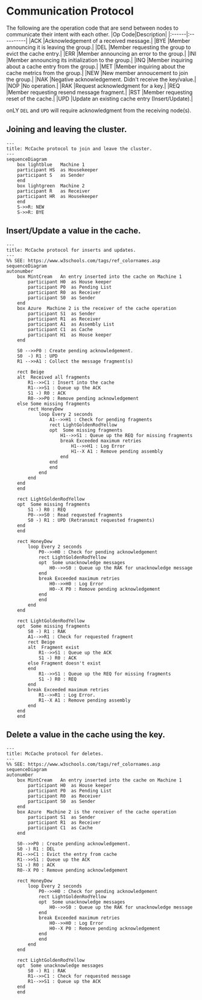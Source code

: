 # Communication Protocol

The following are the operation code that are send between nodes to communicate their intent with each other.
|Op Code|Description|
|:------|:----------|
|ACK    |Acknowledgement of a received message.|
|BYE    |Member announcing it is leaving the group.|
|DEL    |Member requesting the group to evict the cache entry.|
|ERR    |Member announcing an error to the group.|
|INI    |Member announcing its initialization to the group.|
|INQ    |Member inquiring about a cache entry from the group.|
|MET    |Member inquiring about the cache metrics from the group.|
|NEW    |New member annoucement to join the group.|
|NAK    |Negative acknowledgement.  Didn't receive the key/value.|
|NOP    |No operation.|
|RAK    |Request acknowledgment for a key.|
|REQ    |Member requesting resend message fragment.|
|RST    |Member requesting reset of the cache.|
|UPD    |Update an existing cache entry (Insert/Update).|

onLY `DEL` and `UPD` will require acknowledgment from the receiving node(s).

## Joining and leaving the cluster.
```mermaid
---
title: McCache protocol to join and leave the cluster.
---
sequenceDiagram
    box lightblue   Machine 1
    participant HS  as Housekeeper
    participant S   as Sender
    end
    box lightgreen  Machine 2
    participant R   as Receiver
    participant HR  as Housekeeper
    end
    S->>R: NEW
    S->>R: BYE
```

## Insert/Update a value in the cache.
```mermaid
---
title: McCache protocol for inserts and updates.
---
%% SEE: https://www.w3schools.com/tags/ref_colornames.asp
sequenceDiagram
autonumber
    box MintCream   An entry inserted into the cache on Machine 1
        participant H0  as House keeper
        participant P0  as Pending List
        participant R0  as Receiver
        participant S0  as Sender
    end
    box Azure  Machine 2 is the receiver of the cache operation
        participant S1  as Sender
        participant R1  as Receiver
        participant A1  as Assembly List
        participant C1  as Cache
        participant H1  as House keeper
    end

    S0 -->>P0 : Create pending acknowledgement.
    S0  -) R1 : UPD
    R1 -->>A1 : Collect the message fragment(s)

    rect Beige
    alt  Received all fragments
        R1-->>C1 : Insert into the cache
        R1-->>S1 : Queue up the ACK
        S1 -) R0 : ACK
        R0-->>P0 : Remove pending acknowledgement
    else Some missing fragments
        rect HoneyDew
            loop Every 2 seconds
                A1-->>H1 : Check for pending fragments
                rect LightGoldenRodYellow
                opt  Some missing fragments
                    H1-->>S1 : Queue up the REQ for missing fragments
                    break Exceeded maximum retries
                        H1-->>H1 : Log Error
                        H1--X A1 : Remove pending assembly
                    end
                end
                end
            end
        end
    end
    end

    rect LightGoldenRodYellow
    opt  Some missing fragments
        S1 -) R0 : REQ
        P0-->>S0 : Read requested fragments
        S0 -) R1 : UPD (Retransmit requested fragments)
    end
    end

    rect HoneyDew
        loop Every 2 seconds
            P0-->>H0 : Check for pending acknowledgement
            rect LightGoldenRodYellow
            opt  Some unacknowledge messages
                H0-->>S0 : Queue up the RAK for unacknowledge message
            end
            break Exceeded maximum retries
                H0-->>H0 : Log Error
                H0--X P0 : Remove pending acknowledgement
            end
            end
        end
    end

    rect LightGoldenRodYellow
    opt  Some missing fragments
        S0 -) R1 : RAK
        A1-->>R1 : Check for requested fragment
        rect Beige
        alt  Fragment exist
            R1-->>S1 : Queue up the ACK
            S1 -) R0 : ACK
        else Fragment doesn't exist
        end
            R1-->>S1 : Queue up the REQ for missing fragments
            S1 -) R0 : REQ
        end
        break Exceeded maximum retries
            R1-->>R1 : Log Error.
            R1--X A1 : Remove pending assembly
        end
    end
    end
```

## Delete a value in the cache using the key.
```mermaid
---
title: McCache protocol for deletes.
---
%% SEE: https://www.w3schools.com/tags/ref_colornames.asp
sequenceDiagram
autonumber
    box MintCream   An entry inserted into the cache on Machine 1
        participant H0  as House keeper
        participant P0  as Pending List
        participant R0  as Receiver
        participant S0  as Sender
    end
    box Azure  Machine 2 is the receiver of the cache operation
        participant S1  as Sender
        participant R1  as Receiver
        participant C1  as Cache
    end

    S0-->>P0 : Create pending acknowledgement.
    S0 -) R1 : DEL
    R1-->>C1 : Evict the entry from cache
    R1-->>S1 : Queue up the ACK
    S1 -) R0 : ACK
    R0--X P0 : Remove pending acknowledgement

    rect HoneyDew
        loop Every 2 seconds
            P0-->>H0 : Check for pending acknowledgement
            rect LightGoldenRodYellow
            opt  Some unacknowledge messages
                H0-->>S0 : Queue up the RAK for unacknowledge message
            end
            break Exceeded maximum retries
                H0-->>H0 : Log Error
                H0--X P0 : Remove pending acknowledgement
            end
            end
        end
    end

    rect LightGoldenRodYellow
    opt  Some unacknowledge messages
        S0 -) R1 : RAK
        R1-->>C1 : Check for requested message
        R1-->>S1 : Queue up the ACK
    end
    end
```
